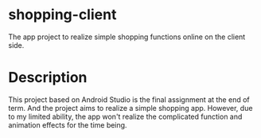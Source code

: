 # shopping-client
The app project to realize simple shopping functions online on the client side.

# Description
This project based on Android Studio is the final assignment at the end of term. And the project aims to realize a simple shopping app.
However, due to my limited ability, the app won't realize the complicated function and animation effects for the time being.
